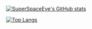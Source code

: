 [![SuperSpaceEye's GitHub stats](https://github-readme-stats.vercel.app/api?username=SuperSpaceEye&count_private=true&show_icons=true&theme=transparent)](https://github.com/SuperSpaceEye/github-readme-stats)

[![Top Langs](https://github-readme-stats.vercel.app/api/top-langs/?username=SuperSpaceEye)](https://github.com/superspaceeye/github-readme-stats)
